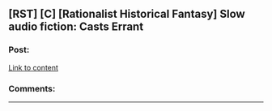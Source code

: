 ## [RST] [C] [Rationalist Historical Fantasy] Slow audio fiction: Casts Errant

### Post:

[Link to content](https://youtu.be/36VM-Gtm56A)

### Comments:

---

